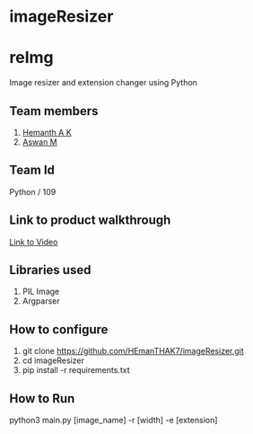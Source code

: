 # imageResizer
# reImg
Image resizer and extension changer using Python
## Team members
1. <a href="https://github.com/HEmanTHAK7">Hemanth A K<a>
2. <a href="">Aswan M<a>
## Team Id
Python / 109
## Link to product walkthrough
  <a href="https://www.loom.com/share/e1118947890a4763a603cd78b1d4e7a5">Link to Video</a>
## Libraries used
1. PIL Image
2. Argparser
## How to configure
1. git clone https://github.com/HEmanTHAK7/imageResizer.git
2. cd imageResizer
3. pip install -r requirements.txt
## How to Run
python3 main.py [image_name] -r [width] -e [extension]
